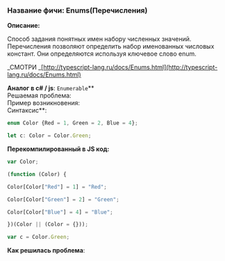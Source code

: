 ### **Название фичи: Enums\(Перечисления\)**

**Описание:**

Способ задания понятных имен набору численных значений. Перечисления позволяют определить набор именованных числовых констант. Они определяются используя ключевое слово enum.

_СМОТРИ _[http://typescript-lang.ru/docs/Enums.html](http://typescript-lang.ru/docs/Enums.html)

**Аналог в c\# / js**: `Enumerable`**  
Решаемая проблема:  
Пример возникновения:  
Синтаксис**:

```js
enum Color {Red = 1, Green = 2, Blue = 4};

let c: Color = Color.Green;
```

**Перекомпилированный в JS код:**

```js
var Color;

(function (Color) {

Color[Color["Red"] = 1] = "Red";

Color[Color["Green"] = 2] = "Green";

Color[Color["Blue"] = 4] = "Blue";

})(Color || (Color = {}));

var c = Color.Green;
```

**Как решилась проблема**:

